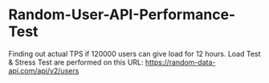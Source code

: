 # Random-User-API-Performance-Test
Finding out actual TPS if 120000 users can give load for 12 hours. Load Test & Stress Test are performed 
on this URL: https://random-data-api.com/api/v2/users
